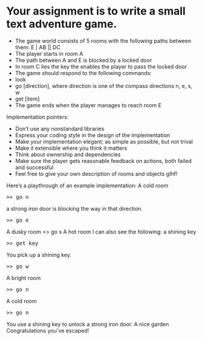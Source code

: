
# Your assignment is to write a small text adventure game.

* The game world consists of 5 rooms with the following paths between them:
E
| A­B || D­C
* The player starts in room A
* The path between A and E is blocked by a locked door
* In room C lies the key the enables the player to pass the locked door
* The game should respond to the following commands:
* look
* go [direction], where direction is one of the compass directions n, e, s, w
* get [item]
* The game ends when the player manages to reach room E

Implementation pointers:
* Don’t use any non­standard libraries
* Express your coding style in the design of the implementation
* Make your implementation elegant; as simple as possible, but not trival
* Make it extensible where you think it matters
* Think about ownership and dependencies
* Make sure the player gets reasonable feedback on actions, both failed and successful
* Feel free to give your own description of rooms and objects
glhf!

Here’s a play­through of an example implementation:
A cold room
<pre>>> go n</pre>
a strong iron door is blocking the way in that direction.
<pre>>> go e</pre>
A dusky room >> go s
A hot room
I can also see the following:
a shining key
<pre>>> get key</pre>
You pick up a shining key.
<pre>>> go w</pre>
A bright room
<pre>>> go n</pre>
A cold room
<pre>>> go n</pre>

You use a shining key to unlock a strong iron door.
A nice garden
Congratulations you've escaped!
